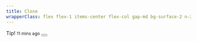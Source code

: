 ```yaml
---
title: Close
wrapperClass: flex flex-1 items-center flex-col gap-md bg-surface-2 n-24 p-24
---
```


<div class="vv-toast vv-toast--close" aria-live="assertive" aria-atomic="true">
    <div class="vv-toast__header">
        <IconifyIcon icon="akar-icons:heart" class="mr-xs"/>
        Tip!
        <small class="ml-auto font-extralight text-14">11 mins ago</small>
        <button class="vv-toast__close" type="buttom" aria-label="Close"></button>
    </div>
</div>